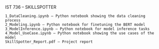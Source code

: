 IST 736 – SKILLSPOTTER

	1_DataCleaning.ipynb – Python notebook showing the data cleaning process
	2_Modeling.ipynb – Python notebook for finetuning the BERT model
	3_ModelInference.ipynb – Python notebook for model inference tasks 
	4_Model_UseCase.ipynb – Python notebook showing the use cases of the model 
	SkillSpotter_Report.pdf – Project report 

